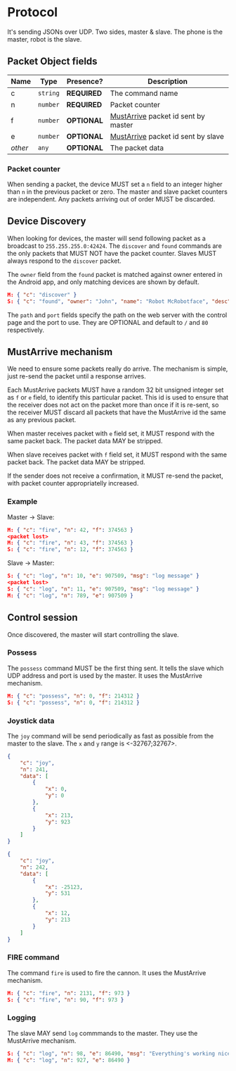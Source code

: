 # Protocol
It's sending JSONs over UDP. Two sides, master & slave. The phone is the master, robot is the slave.

## Packet Object fields
| Name    | Type     | Presence?    | Description                              |
| ------- | -------- | ------------ | ---------------------------------------- |
| c       | `string` | **REQUIRED** | The command name                         |
| n       | `number` | **REQUIRED** | Packet counter                           |
| f       | `number` | **OPTIONAL** | [MustArrive](https://github.com/RoboticsBrno/rbcontroller/blob/master/PROTOCOL.md#mustarrive-mechanism) packet id sent by master   |
| e       | `number` | **OPTIONAL** | [MustArrive](https://github.com/RoboticsBrno/rbcontroller/blob/master/PROTOCOL.md#mustarrive-mechanism) packet id sent by slave    |
| *other* | `any`    | **OPTIONAL** | The packet data                          |

### Packet counter
When sending a packet, the device MUST set a `n` field to an integer higher than `n` in the previous packet or zero. The master and slave packet counters are independent. Any packets arriving out of order MUST be discarded.

## Device Discovery
When looking for devices, the master will send following packet as a broadcast to `255.255.255.0:42424`. The `discover` and `found` commands are the only packets that MUST NOT have the packet counter. Slaves MUST always respond to the `discover` packet.

The `owner` field from the `found` packet is matched against owner entered in the Android app, and only matching devices are shown by default.

```json
M: { "c": "discover" }
S: { "c": "found", "owner": "John", "name": "Robot McRobotface", "desc": "The Best Robot", "path": "/", "port": 80}
```

The `path` and `port` fields specify the path on the web server with the control page and the port to use. They are OPTIONAL and default to `/` and `80` respectively.

## MustArrive mechanism
We need to ensure some packets really do arrive. The mechanism is simple, just re-send the packet until a response arrives.

Each MustArrive packets MUST have a random 32 bit unsigned integer set as `f` or `e` field, to identify this particular packet. This id is used to ensure that the receiver does not act on the packet more than once if it is re-sent, so the receiver MUST discard all packets that have the MustArrive id the same as any previous packet.

When master receives packet with `e` field set, it MUST respond with the same packet back. The packet data MAY be stripped.

When slave receives packet with `f` field set, it MUST respond with the same packet back. The packet data MAY be stripped.

If the sender does not receive a confirmation, it MUST re-send the packet, with packet counter appropriatelly increased.

### Example
Master -> Slave:
```json
M: { "c": "fire", "n": 42, "f": 374563 }
<packet lost>
M: { "c": "fire", "n": 43, "f": 374563 }
S: { "c": "fire", "n": 12, "f": 374563 }
```

Slave -> Master:
```json
S: { "c": "log", "n": 10, "e": 907509, "msg": "log message" }
<packet lost>
S: { "c": "log", "n": 11, "e": 907509, "msg": "log message" }
M: { "c": "log", "n": 789, "e": 907509 }
```

## Control session
Once discovered, the master will start controlling the slave.

### Possess
The `possess` command MUST be the first thing sent. It tells the slave which UDP address and port is used by the master. It uses the MustArrive mechanism.

```json
M: { "c": "possess", "n": 0, "f": 214312 }
S: { "c": "possess", "n": 0, "f": 214312 }
```

### Joystick data
The `joy` command will be send periodically as fast as possible from the master to the slave. The `x` and `y` range is <-32767;32767>.

```json
{
    "c": "joy",
    "n": 241,
    "data": [
        {
            "x": 0,
            "y": 0
        },
        {
            "x": 213,
            "y": 923
        }
    ]
}

{
    "c": "joy",
    "n": 242,
    "data": [
        {
            "x": -25123,
            "y": 531
        },
        {
            "x": 12,
            "y": 213
        }
    ]
}
```

### FIRE command
The command `fire` is used to fire the cannon. It uses the MustArrive mechanism.
```json
M: { "c": "fire", "n": 2131, "f": 973 }
S: { "c": "fire", "n": 90, "f": 973 }
```

### Logging
The slave MAY send `log` commmands to the master. They use the MustArrive mechanism.

```json
S: { "c": "log", "n": 98, "e": 86490, "msg": "Everything's working nicely!" }
M: { "c": "log", "n": 927, "e": 86490 }
```

